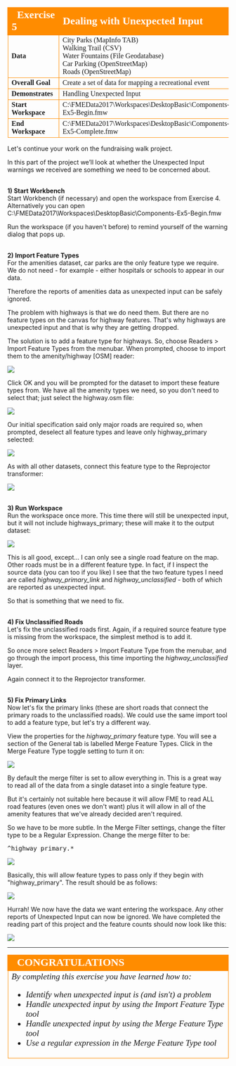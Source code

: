 <!--Exercise Section-->


<table style="border-spacing: 0px;border-collapse: collapse;font-family:serif">
<tr>
<td width=25% style="vertical-align:middle;background-color:darkorange;border: 2px solid darkorange">
<i class="fa fa-cogs fa-lg fa-pull-left fa-fw" style="color:white;padding-right: 12px;vertical-align:text-top"></i>
<span style="color:white;font-size:x-large;font-weight: bold">Exercise 5</span>
</td>
<td style="border: 2px solid darkorange;background-color:darkorange;color:white">
<span style="color:white;font-size:x-large;font-weight: bold">Dealing with Unexpected Input</span>
</td>
</tr>

<tr>
<td style="border: 1px solid darkorange; font-weight: bold">Data</td>
<td style="border: 1px solid darkorange">City Parks (MapInfo TAB)<br>Walking Trail (CSV)<br>Water Fountains (File Geodatabase)<br>Car Parking (OpenStreetMap)<br>Roads (OpenStreetMap)</td>
</tr>

<tr>
<td style="border: 1px solid darkorange; font-weight: bold">Overall Goal</td>
<td style="border: 1px solid darkorange">Create a set of data for mapping a recreational event</td>
</tr>

<tr>
<td style="border: 1px solid darkorange; font-weight: bold">Demonstrates</td>
<td style="border: 1px solid darkorange">Handling Unexpected Input</td>
</tr>

<tr>
<td style="border: 1px solid darkorange; font-weight: bold">Start Workspace</td>
<td style="border: 1px solid darkorange">C:\FMEData2017\Workspaces\DesktopBasic\Components-Ex5-Begin.fmw</td>
</tr>

<tr>
<td style="border: 1px solid darkorange; font-weight: bold">End Workspace</td>
<td style="border: 1px solid darkorange">C:\FMEData2017\Workspaces\DesktopBasic\Components-Ex5-Complete.fmw</td>
</tr>

</table>


Let's continue your work on the fundraising walk project.

In this part of the project we’ll look at whether the Unexpected Input warnings we received are something we need to be concerned about.


<br>**1) Start Workbench**
<br>Start Workbench (if necessary) and open the workspace from Exercise 4. Alternatively you can open C:\FMEData2017\Workspaces\DesktopBasic\Components-Ex5-Begin.fmw

Run the workspace (if you haven't before) to remind yourself of the warning dialog that pops up.


<br>**2) Import Feature Types**
<br>For the amenities dataset, car parks are the only feature type we require. We do not need - for example - either hospitals or schools to appear in our data.

Therefore the reports of amenities data as unexpected input can be safely ignored.

The problem with highways is that we do need them. But there are no feature types on the canvas for highway features. That's why highways are unexpected input and that is why they are getting dropped.

The solution is to add a feature type for highways. So, choose Readers > Import Feature Types from the menubar. When prompted, choose to import them to the amenity/highway [OSM] reader:

![](./Images/Img4.219.Ex5.IFTDReaderSelect.png)

Click OK and you will be prompted for the dataset to import these feature types from. We have all the amenity types we need, so you don't need to select that; just select the highway.osm file:

![](./Images/Img4.220.Ex5.IFTDDatasetSelect.png)

Our initial specification said only major roads are required so, when prompted, deselect all feature types and leave only highway_primary selected:

![](./Images/Img4.221.Ex5.IFTDFTSelect.png)

As with all other datasets, connect this feature type to the Reprojector transformer:

![](./Images/Img4.222.Ex5.ConnectedImportedFT.png)


<br>**3) Run Workspace**
<br>Run the workspace once more. This time there will still be unexpected input, but it will not include highways_primary; these will make it to the output dataset:

![](./Images/Img4.223.Ex5.MissingRoadsData.png)

This is all good, except... I can only see a single road feature on the map. Other roads must be in a different feature type. In fact, if I inspect the source data (you can too if you like) I see that the two feature types I need are called *highway_primary_link* and *highway_unclassified* - both of which are reported as unexpected input.

So that is something that we need to fix.


<br>**4) Fix Unclassified Roads**
<br>Let's fix the unclassified roads first. Again, if a required source feature type is missing from the workspace, the simplest method is to add it. 

So once more select Readers > Import Feature Type from the menubar, and go through the import process, this time importing the *highway_unclassified* layer. 

Again connect it to the Reprojector transformer.


<br>**5) Fix Primary Links**
<br>Now let's fix the primary links (these are short roads that connect the primary roads to the unclassified roads). We could use the same import tool to add a feature type, but let's try a different way.

View the properties for the *highway_primary* feature type. You will see a section of the General tab is labelled Merge Feature Types. Click in the Merge Feature Type toggle setting to turn it on:

![](./Images/Img4.224.Ex5.MergeFilterParam.png)

By default the merge filter is set to allow everything in. This is a great way to read all of the data from a single dataset into a single feature type. 

But it's certainly not suitable here because it will allow FME to read ALL road features (even ones we don't want) plus it will allow in all of the amenity features that we've already decided aren't required.

So we have to be more subtle. In the Merge Filter settings, change the filter type to be a Regular Expression. Change the merge filter to be:

<pre>^highway_primary.*</pre>  

![](./Images/Img4.225.Ex5.MergeFilterRegExpParam.png)

Basically, this will allow feature types to pass only if they begin with "highway_primary". The result should be as follows:

![](./Images/Img4.226.Ex5.MergedData.png)

Hurrah! We now have the data we want entering the workspace. Any other reports of Unexpected Input can now be ignored. We have completed the reading part of this project and the feature counts should now look like this:

![](./Images/Img4.227.Ex5.WorkspaceReaderCounts.png)

---

<!--Exercise Congratulations Section--> 

<table style="border-spacing: 0px">
<tr>
<td style="vertical-align:middle;background-color:darkorange;border: 2px solid darkorange">
<i class="fa fa-thumbs-o-up fa-lg fa-pull-left fa-fw" style="color:white;padding-right: 12px;vertical-align:text-top"></i>
<span style="color:white;font-size:x-large;font-weight: bold;font-family:serif">CONGRATULATIONS</span>
</td>
</tr>

<tr>
<td style="border: 1px solid darkorange">
<span style="font-family:serif; font-style:italic; font-size:larger">
By completing this exercise you have learned how to:
<br>
<ul><li>Identify when unexpected input is (and isn't) a problem</li>
<li>Handle unexpected input by using the Import Feature Type tool</li>
<li>Handle unexpected input by using the Merge Feature Type tool</li>
<li>Use a regular expression in the Merge Feature Type tool</li></ul>
</span>
</td>
</tr>
</table>